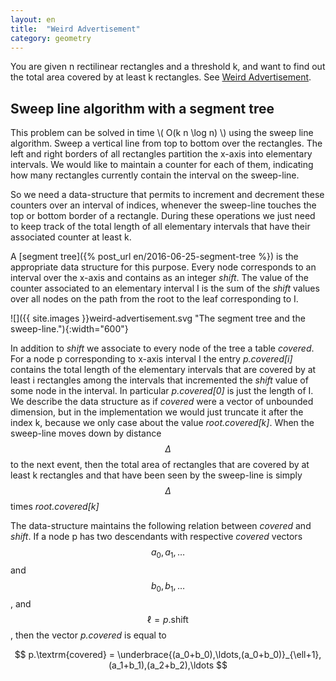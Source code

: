 ```yaml
---
layout: en
title:  "Weird Advertisement"
category: geometry
---
```


You are given n rectilinear rectangles and a threshold k, and want to find out the total area covered by at least k rectangles.
See [Weird Advertisement](https://uva.onlinejudge.org/index.php?option=com_onlinejudge&Itemid=8&category=25&page=show_problem&problem=3134).


## Sweep line algorithm with a segment tree

This problem can be solved in time \\( O(k n \log n) \\) using the sweep line algorithm.
Sweep a vertical line from top to bottom over the rectangles. The left and right borders of all rectangles partition the x-axis into elementary intervals. We would like to maintain a counter for each of them, indicating how many rectangles currently contain the interval on the sweep-line.

So we need a data-structure that permits to increment and decrement these counters over an interval of indices, whenever the sweep-line touches the top or bottom border of a rectangle.  During these operations we just need to keep track of the total length of all elementary intervals that have their associated counter at least k.

A [segment tree]({% post_url en/2016-06-25-segment-tree %}) is the appropriate data structure for this purpose. Every node corresponds to an interval over the x-axis and contains as an integer *shift*.  The value of the counter associated to an elementary interval I is the sum of the *shift* values over all nodes on the path from the root to the leaf corresponding to I.

![]({{ site.images }}weird-advertisement.svg "The segment tree and the sweep-line."){:width="600"}

In addition to *shift* we associate to every node of the tree a table *covered*.  For a node p corresponding to x-axis interval I the entry *p.covered[i]* contains the total length of the elementary intervals that are covered by at least i rectangles among the intervals that incremented the *shift* value of some node in the interval.  In particular *p.covered[0]* is just the length of I. We describe the data structure as if *covered* were a vector of unbounded dimension, but in the implementation we would just truncate it after the index k, because we only case about the value *root.covered[k]*.  When the sweep-line moves down by distance $$\Delta$$ to the next event, then the total area of rectangles that are covered by at least k rectangles and that have been seen by the sweep-line is simply $$\Delta$$ times *root.covered[k]*

The data-structure maintains the following relation between *covered* and *shift*.  If a node p has two descendants with respective *covered* vectors $$a_0,a_1,\ldots$$ and $$b_0,b_1,\ldots$$, and $$\ell=p.\textrm{shift}$$, then the vector *p.covered* is equal to

$$
		p.\textrm{covered} = \underbrace{(a_0+b_0),\ldots,(a_0+b_0)}_{\ell+1},(a_1+b_1),(a_2+b_2),\ldots
$$
